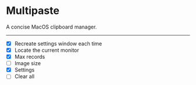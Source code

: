 # Multipaste

A concise MacOS clipboard manager.

---

- [x] Recreate settings window each time
- [x] Locate the current monitor
- [x] Max records
- [ ] Image size
- [x] Settings
- [ ] Clear all

